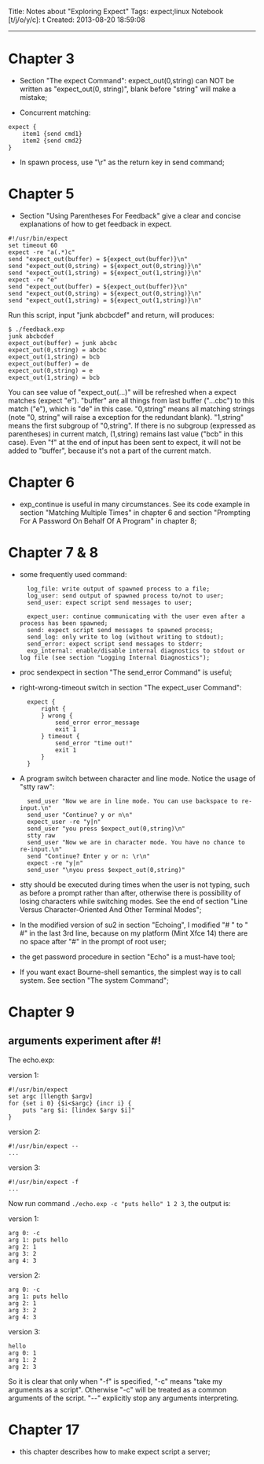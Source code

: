Title: Notes about "Exploring Expect"
Tags: expect;linux
Notebook [t/j/o/y/c]: t
Created: 2013-08-20 18:59:08

------

# Chapter 3

* Section "The expect Command": expect_out(0,string) can NOT be written as "expect_out(0, string)", blank before "string" will make a mistake;

* Concurrent matching: 

```
expect {
    item1 {send cmd1}
    item2 {send cmd2}
}
```

* In spawn process, use "\r" as the return key in send command;

# Chapter 5

* Section "Using Parentheses For Feedback" give a clear and concise explanations of how to get feedback in expect. 

```
#!/usr/bin/expect 
set timeout 60 
expect -re "a(.*)c" 
send "expect_out(buffer) = ${expect_out(buffer)}\n" 
send "expect_out(0,string) = ${expect_out(0,string)}\n" 
send "expect_out(1,string) = ${expect_out(1,string)}\n" 
expect -re "e" 
send "expect_out(buffer) = ${expect_out(buffer)}\n" 
send "expect_out(0,string) = ${expect_out(0,string)}\n" 
send "expect_out(1,string) = ${expect_out(1,string)}\n" 
```

Run this script, input "junk abcbcdef" and return, will produces:

```
$ ./feedback.exp 
junk abcbcdef 
expect_out(buffer) = junk abcbc 
expect_out(0,string) = abcbc 
expect_out(1,string) = bcb 
expect_out(buffer) = de 
expect_out(0,string) = e 
expect_out(1,string) = bcb 
```

You can see value of "expect_out(...)" will be refreshed when a expect matches (expect "e"). "buffer" are all things from last buffer ("...cbc") to this match ("e"), which is "de" in this case. "0,string" means all matching strings (note "0, string" will raise a exception for the redundant blank). "1,string" means the first subgroup of "0,string". If there is no subgroup (expressed as parentheses) in current match, (1,string) remains last value ("bcb" in this case). Even "f" at the end of input has been sent to expect, it will not be added to "buffer", because it's not a part of the current match.

# Chapter 6

* exp_continue is useful in many circumstances. See its code example in section "Matching Multiple Times" in chapter 6 and section "Prompting For A Password On Behalf Of A Program" in chapter 8;

# Chapter 7 & 8

* some frequently used command:

        log_file: write output of spawned process to a file; 
        log_user: send output of spawned process to/not to user; 
        send_user: expect script send messages to user;

        expect_user: continue communicating with the user even after a process has been spawned; 
        send: expect script send messages to spawned process; 
        send_log: only write to log (without writing to stdout); 
        send_error: expect script send messages to stderr; 
        exp_internal: enable/disable internal diagnostics to stdout or log file (see section "Logging Internal Diagnostics"); 

* proc sendexpect in section "The send_error Command" is useful;

* right-wrong-timeout switch in section "The expect_user Command":

        expect {
            right {
            } wrong {
                send_error error_message
                exit 1
            } timeout {
                send_error "time out!"
                exit 1
            }
        }

* A program switch between character and line mode. Notice the usage of "stty raw":

        send_user "Now we are in line mode. You can use backspace to re-input.\n" 
        send_user "Continue? y or n\n" 
        expect_user -re "y|n" 
        send_user "you press $expect_out(0,string)\n" 
        stty raw 
        send_user "Now we are in character mode. You have no chance to re-input.\n" 
        send "Continue? Enter y or n: \r\n" 
        expect -re "y|n" 
        send_user "\nyou press $expect_out(0,string)" 

* stty should be executed during times when the user is not typing, such as before a prompt rather than after, otherwise there is possibility of losing characters while switching modes. See the end of section "Line Versus Character-Oriented And Other Terminal Modes";

* In the modified version of su2 in section "Echoing", I modified "# " to " #" in the last 3rd line, because on my platform (Mint Xfce 14) there are no space after "#" in the prompt of root user;

* the get password procedure in section "Echo" is a must-have tool;

* If you want exact Bourne-shell semantics, the simplest way is to call system. See section "The system Command";

# Chapter 9

## arguments experiment after #!

The echo.exp:

version 1: 

    #!/usr/bin/expect 
    set argc [llength $argv] 
    for {set i 0} {$i<$argc} {incr i} { 
        puts "arg $i: [lindex $argv $i]" 
    } 

version 2:

    #!/usr/bin/expect --
    ...

version 3:

    #!/usr/bin/expect -f
    ...

Now run command `./echo.exp -c "puts hello" 1 2 3`, the output is:

version 1:

    arg 0: -c 
    arg 1: puts hello 
    arg 2: 1 
    arg 3: 2 
    arg 4: 3 

version 2:

    arg 0: -c 
    arg 1: puts hello 
    arg 2: 1 
    arg 3: 2 
    arg 4: 3 

version 3:

    hello 
    arg 0: 1 
    arg 1: 2 
    arg 2: 3 

So it is clear that only when "-f" is specified, "-c" means "take my arguments as a script". Otherwise "-c" will be treated as a common arguments of the script. "--" explicitly stop any arguments interpreting.

# Chapter 17

* this chapter describes how to make expect script a server;
